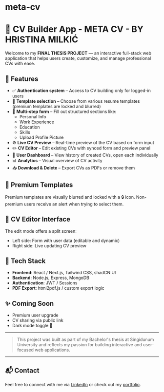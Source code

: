 # meta-cv
# 📝 CV Builder App - META CV - BY HRISTINA MILKIĆ

Welcome to my **FINAL THESIS PROJECT** — an interactive full-stack web application that helps users create, customize, and manage professional CVs with ease.

## 🚀 Features

- ✅ **Authentication system** – Access to CV building only for logged-in users
- 🎨 **Template selection** – Choose from various resume templates (premium templates are locked and blurred)
- 🧩 **Multi-step form** – Fill out structured sections like:
  - Personal Info
  - Work Experience
  - Education
  - Skills
  - Upload Profile Picture
- ⚙️ **Live CV Preview** – Real-time preview of the CV based on form input
- ✏️ **CV Editor** – Edit existing CVs with synced form and preview panel
- 📂 **User Dashboard** – View history of created CVs, open each individually
- 📊 **Analytics** – Visual overview of CV activity
- 📥 **Download & Delete** – Export CVs as PDFs or remove them

## 🔐 Premium Templates

Premium templates are visually blurred and locked with a 🔒 icon. Non-premium users receive an alert when trying to select them.

## 📸 CV Editor Interface

The edit mode offers a split screen:
- Left side: Form with user data (editable and dynamic)
- Right side: Live updating CV preview

## 📁 Tech Stack

- **Frontend**: React / Next.js, Tailwind CSS, shadCN UI
- **Backend**: Node.js, Express, MongoDB
- **Authentication**: JWT / Sessions
- **PDF Export**: html2pdf.js / custom export logic

## ✨ Coming Soon

- Premium user upgrade
- CV sharing via public link
- Dark mode toggle 🌙

---

> This project was built as part of my Bachelor's thesis at Singidunum University and reflects my passion for building interactive and user-focused web applications.

---

## 📬 Contact

Feel free to connect with me via [LinkedIn](https://www.linkedin.com/in/hristina-milkic-hm002/) or check out my [portfolio](https://www.hristinamilkic.com/).

